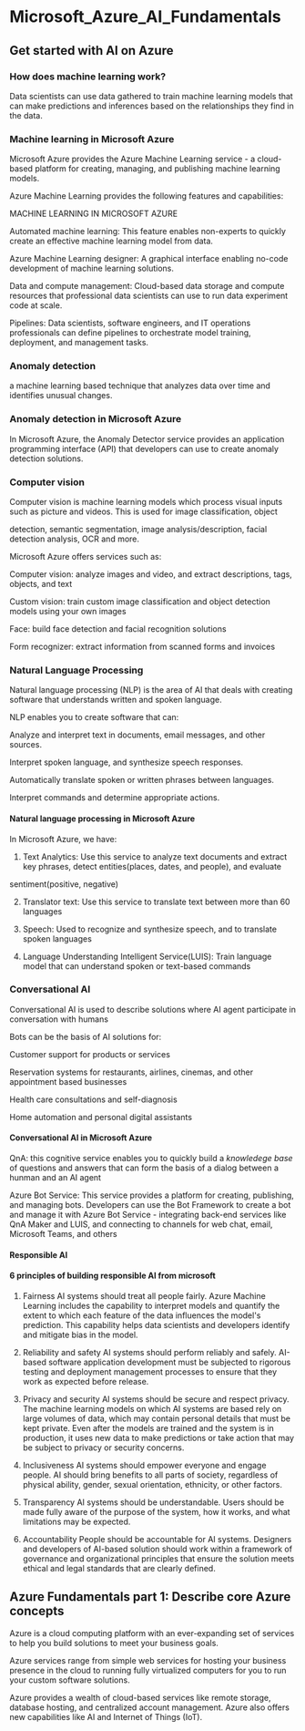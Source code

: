 # Microsoft_Azure_AI_Fundamentals

## Get started with AI on Azure
### How does machine learning work?
Data scientists can use data gathered to train machine learning models that can make predictions and inferences based on the relationships they find in the data.



### Machine learning in Microsoft Azure

Microsoft Azure provides the Azure Machine Learning service - a cloud-based platform for creating, managing, and publishing machine learning models. 

Azure Machine Learning provides the following features and capabilities:

MACHINE LEARNING IN MICROSOFT AZURE

Automated machine learning: This feature enables non-experts to quickly create an effective machine learning model from data.

Azure Machine Learning designer:	A graphical interface enabling no-code development of machine learning solutions.

Data and compute management:	Cloud-based data storage and compute resources that professional data scientists can use to run data experiment code at scale.

Pipelines: Data scientists, software engineers, and IT operations professionals can define pipelines to orchestrate model training, deployment, and management tasks.


### Anomaly detection

a machine learning based technique that analyzes data over time and identifies unusual changes.



### Anomaly detection in Microsoft Azure

In Microsoft Azure, the Anomaly Detector service provides an application programming interface (API) that developers can use to create anomaly detection solutions.

### Computer vision
Computer vision is machine learning models which process visual inputs such as picture and videos. This is used for image classification, object 

detection, semantic segmentation, image analysis/description, facial detection analysis, OCR and more. 

Microsoft Azure offers services such as:

Computer vision: analyze images and video, and extract descriptions, tags, objects, and text

Custom vision: train custom image classification and object detection models using your own images

Face: build face detection and facial recognition solutions

Form recognizer: extract information from scanned forms and invoices


### Natural Language Processing

Natural language processing (NLP) is the area of AI that deals with creating software that understands written and spoken language.

NLP enables you to create software that can:

Analyze and interpret text in documents, email messages, and other sources.

Interpret spoken language, and synthesize speech responses.

Automatically translate spoken or written phrases between languages.

Interpret commands and determine appropriate actions.

#### Natural language processing in Microsoft Azure

In Microsoft Azure, we have:

1. Text Analytics: Use this service to analyze text documents and extract key phrases, detect entities(places, dates, and people), and evaluate

sentiment(positive, negative)

2. Translator text: Use this service to translate text between more than 60 languages

3. Speech: Used to recognize and synthesize speech, and to translate spoken languages

4. Language Understanding Intelligent Service(LUIS): Train language model that can understand spoken or text-based commands

### Conversational AI

Conversational AI is used to describe solutions where AI agent participate in conversation with humans

Bots can be the basis of AI solutions for:

Customer support for products or services

Reservation systems for restaurants, airlines, cinemas, and other appointment based businesses

Health care consultations and self-diagnosis

Home automation and personal digital assistants

#### Conversational AI in Microsoft Azure

QnA: this cognitive service enables you to quickly build a *knowledege base* of questions and answers that can form the basis of a dialog between a hunman and an AI agent

Azure Bot Service: This service provides a platform for creating, publishing, and managing bots. Developers can use the Bot Framework to create a bot and manage it with Azure Bot Service - integrating back-end services like QnA Maker and LUIS, and connecting to channels for web chat, email, Microsoft Teams, and others

#### Responsible AI
#### 6 principles of building responsible AI from microsoft
1. Fairness
AI systems should treat all people fairly.
Azure Machine Learning includes the capability to interpret models and quantify the extent to which each feature of the data influences the model's prediction. This capability helps data scientists and developers identify and mitigate bias in the model.

2. Reliability and safety
AI systems should perform reliably and safely. 
AI-based software application development must be subjected to rigorous testing and deployment management processes to ensure that they work as expected before release.

3. Privacy and security
AI systems should be secure and respect privacy. The machine learning models on which AI systems are based rely on large volumes of data, which may contain personal details that must be kept private. Even after the models are trained and the system is in production, it uses new data to make predictions or take action that may be subject to privacy or security concerns.

4. Inclusiveness
AI systems should empower everyone and engage people. AI should bring benefits to all parts of society, regardless of physical ability, gender, sexual orientation, ethnicity, or other factors.

5. Transparency
AI systems should be understandable. Users should be made fully aware of the purpose of the system, how it works, and what limitations may be expected.

6. Accountability
People should be accountable for AI systems. Designers and developers of AI-based solution should work within a framework of governance and organizational principles that ensure the solution meets ethical and legal standards that are clearly defined.


## Azure Fundamentals part 1: Describe core Azure concepts
Azure is a cloud computing platform with an ever-expanding set of services to help you build solutions to meet your business goals. 

Azure services range from simple web services for hosting your business presence in the cloud to running fully virtualized computers for you to run your custom software solutions. 

Azure provides a wealth of cloud-based services like remote storage, database hosting, and centralized account management. Azure also offers new capabilities like AI and Internet of Things (IoT).
